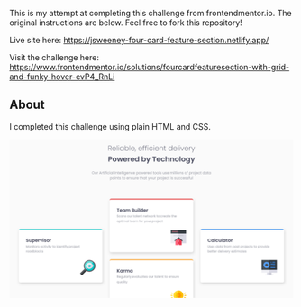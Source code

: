 This is my attempt at completing this challenge from frontendmentor.io. The original instructions are below. Feel free to fork this repository!

Live site here: https://jsweeney-four-card-feature-section.netlify.app/

Visit the challenge here: https://www.frontendmentor.io/solutions/fourcardfeaturesection-with-grid-and-funky-hover-evP4_RnLi

## About

I completed this challenge using plain HTML and CSS.  

![](four-card-feature-section.png)
